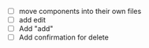 - [ ] move components into their own files
- [ ] add edit
- [ ] Add "add"
- [ ] Add confirmation for delete
